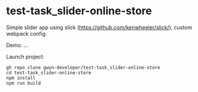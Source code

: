 # test-task_slider-online-store

Simple slider app using slick (https://github.com/kenwheeler/slick/), custom webpack config.

Demo:
...

Launch project:
```
gh repo clone gwyn-developer/test-task_slider-online-store
cd test-task_slider-online-store
npm install
npm run build
```
